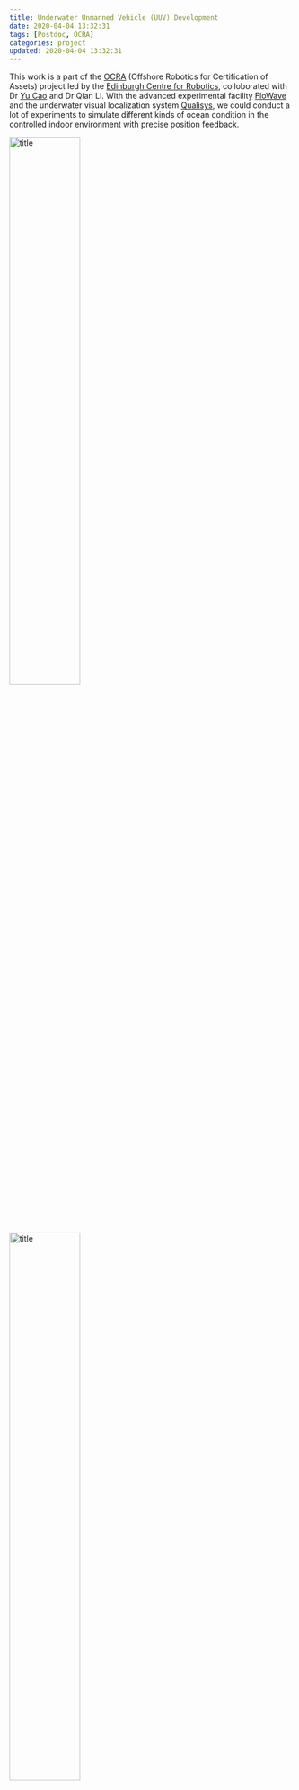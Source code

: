 ```yaml
---
title: Underwater Unmanned Vehicle (UUV) Development
date: 2020-04-04 13:32:31
tags: [Postdoc, OCRA]
categories: project
updated: 2020-04-04 13:32:31
---
```


This work is a part of the [OCRA](https://orcahub.org/) (Offshore Robotics for Certification of Assets) project led by the [Edinburgh Centre for Robotics](https://www.edinburgh-robotics.org/), colloborated with Dr [Yu Cao](http://www.southampton.ac.uk/~yc6n13/) and Dr Qian Li. With the advanced experimental facility [FloWave](https://www.flowavett.co.uk/) and the underwater visual localization system [Qualisys](qualisys.com), we could conduct a lot of experiments to simulate different kinds of ocean condition in the controlled indoor environment with precise position feedback.

<img src="/images/rov0.jpg" width = "50%" height = "50%" alt="title" align=center />

<!-- more -->

<img src="/images/rov.jpg" width = "50%" height = "50%" alt="title" align=center />

<img src="/images/rov1.jpg" width = "50%" height = "50%" alt="title" align=center />

<img src="/images/rov2.jpg" width = "50%" height = "50%" alt="title" align=center />

<img src="/images/rov3.jpg" width = "50%" height = "50%" alt="title" align=center />